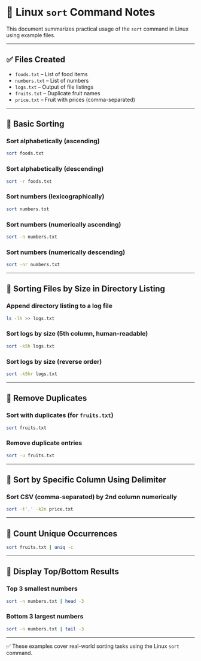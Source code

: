 
# 📘 Linux `sort` Command Notes

This document summarizes practical usage of the `sort` command in Linux using example files.

---

## ✅ Files Created

- `foods.txt` – List of food items
- `numbers.txt` – List of numbers
- `logs.txt` – Output of file listings
- `fruits.txt` – Duplicate fruit names
- `price.txt` – Fruit with prices (comma-separated)

---

## 📂 Basic Sorting

### Sort alphabetically (ascending)
```bash
sort foods.txt
```

### Sort alphabetically (descending)
```bash
sort -r foods.txt
```

### Sort numbers (lexicographically)
```bash
sort numbers.txt
```

### Sort numbers (numerically ascending)
```bash
sort -n numbers.txt
```

### Sort numbers (numerically descending)
```bash
sort -nr numbers.txt
```

---

## 📂 Sorting Files by Size in Directory Listing

### Append directory listing to a log file
```bash
ls -lh >> logs.txt
```

### Sort logs by size (5th column, human-readable)
```bash
sort -k5h logs.txt
```

### Sort logs by size (reverse order)
```bash
sort -k5hr logs.txt
```

---

## 📂 Remove Duplicates

### Sort with duplicates (for `fruits.txt`)
```bash
sort fruits.txt
```

### Remove duplicate entries
```bash
sort -u fruits.txt
```

---

## 📂 Sort by Specific Column Using Delimiter

### Sort CSV (comma-separated) by 2nd column numerically
```bash
sort -t',' -k2n price.txt
```

---

## 📂 Count Unique Occurrences

```bash
sort fruits.txt | uniq -c
```

---

## 📂 Display Top/Bottom Results

### Top 3 smallest numbers
```bash
sort -n numbers.txt | head -3
```

### Bottom 3 largest numbers
```bash
sort -n numbers.txt | tail -3
```

---

✅ These examples cover real-world sorting tasks using the Linux `sort` command.
